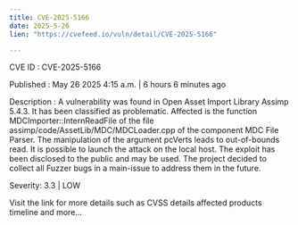 ```yaml
---
title: CVE-2025-5166
date: 2025-5-26
lien: "https://cvefeed.io/vuln/detail/CVE-2025-5166"

---
```


CVE ID : CVE-2025-5166

Published :  May 26
2025
4:15 a.m. | 6 hours
6 minutes ago

Description : A vulnerability was found in Open Asset Import Library Assimp 5.4.3. It has been classified as problematic. Affected is the function MDCImporter::InternReadFile of the file assimp/code/AssetLib/MDC/MDCLoader.cpp of the component MDC File Parser. The manipulation of the argument pcVerts leads to out-of-bounds read. It is possible to launch the attack on the local host. The exploit has been disclosed to the public and may be used. The project decided to collect all Fuzzer bugs in a main-issue to address them in the future.

Severity: 3.3 | LOW

Visit the link for more details
such as CVSS details
affected products
timeline
and more...

